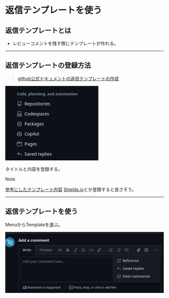 # 返信テンプレートを使う

## 返信テンプレートとは

- レビューコメントを残す際にテンプレートが作れる。

---

## 返信テンプレートの登録方法

> [github公式ドキュメントの返信テンプレートの作成](https://docs.github.com/ja/get-started/writing-on-github/working-with-saved-replies/creating-a-saved-reply)

![githubのページ](../fig/saved_replies.png)

タイトルと内容を登録する。

> [!NOTE]
> [参考にしたテンプレート内容](https://qiita.com/ucan-lab/items/eeef46cee4b928106d1d)
> [Shields.io](https://shields.io/)とか登録すると良さそう。

---

## 返信テンプレートを使う

MenuからTemplateを選ぶ。

![返信テンプレートを使う](../fig/use_reply_template.png)
